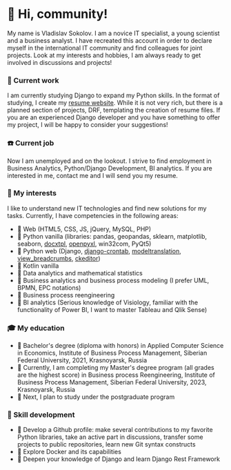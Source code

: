 # :wave: Hi, community!

My name is Vladislav Sokolov. I am a novice IT specialist, a young scientist and a business analyst. I have recreated this account in order to declare myself in the international IT community and find colleagues for joint projects. Look at my interests and hobbies, I am always ready to get involved in discussions and projects!

### :train: Current work

I am currently studying Django to expand my Python skills. In the format of studying, I create my [resume website](https://github.com/VladislavDev/resume). While it is not very rich, but there is a planned section of projects, DRF, templating the creation of resume files. If you are an experienced Django developer and you have something to offer my project, I will be happy to consider your suggestions!

### :phone: Current job

Now I am unemployed and on the lookout. I strive to find employment in Business Analytics, Python/Django Development, BI analytics. If you are interested in me, contact me and I will send you my resume.

### :dvd: My interests

I like to understand new IT technologies and find new solutions for my tasks. Currently, I have competencies in the following areas:
- :small_blue_diamond: Web (HTML5, CSS, JS, jQuery, MySQL, PHP)
- :small_blue_diamond: Python vanilla (libraries: pandas, geopandas, sklearn, matplotlib, seaborn, [docxtpl](https://github.com/elapouya/python-docx-template/blob/master/docs/index.rst), [openpyxl](https://foss.heptapod.net/openpyxl/openpyxl), win32com, PyQt5)
- :small_blue_diamond: Python web (Django, [django-crontab](https://github.com/kraiz/django-crontab), [modeltranslation](https://github.com/intelligenia/modeltranslation), [view_breadcrumbs](https://github.com/tj-django/django-view-breadcrumbs), [ckeditor](https://github.com/django-ckeditor/django-ckeditor))
- :small_blue_diamond: Kotlin vanilla 
- :small_blue_diamond: Data analytics and mathematical statistics
- :small_blue_diamond: Business analytics and business process modeling (I prefer UML, BPMN, EPC notations)
- :small_blue_diamond: Business process reengineering
- :small_blue_diamond: BI analytics (Serious knowledge of Visiology, familiar with the functionality of Power BI, I want to master Tableau and Qlik Sense)

### :mortar_board: My education

- :small_blue_diamond: Bachelor's degree (diploma with honors) in Applied Computer Science in Economics, Institute of Business Process Management, Siberian Federal University, 2021, Krasnoyarsk, Russia
- :small_blue_diamond: Currently, I am completing my Master's degree program (all grades are the highest score) in Business process Reengineering, Institute of Business Process Management, Siberian Federal University, 2023, Krasnoyarsk, Russia
- :small_blue_diamond: Next, I plan to study under the postgraduate program

### :triangular_ruler: Skill development

- :small_blue_diamond: Develop a Github profile: make several contributions to my favorite Python libraries, take an active part in discussions, transfer some projects to public repositories, learn new Git syntax constructs
- :small_blue_diamond: Explore Docker and its capabilities
- :small_blue_diamond: Deepen your knowledge of Django and learn Django Rest Framework
